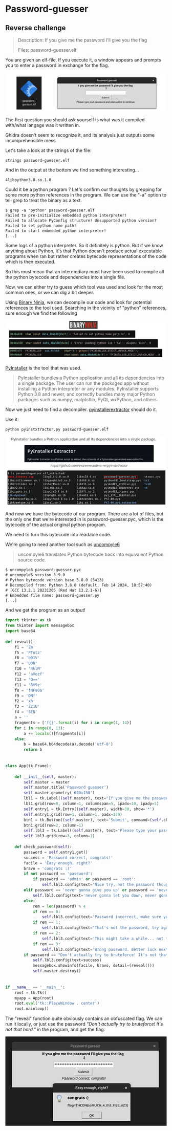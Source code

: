 # Password-guesser
## Reverse challenge
> Description:
If you give me the password I'll give you the flag
> 
>Files: password-guesser.elf

You are given an elf-file. If you execute it, a window appears and prompts you to enter a password in exchange for the flag.

![Program](https://github.com/Maksence/write-ups/blob/main/THCon2024/images/Program.png)

The first question you should ask yourself is what was it compiled with/what langage was it written in.

Ghidra doesn't seem to recognize it, and its analysis just outputs some incomprehensible mess.

Let's take a look at the strings of the file:
```shell
strings password-guesser.elf
```
And in the output at the bottom we find something interesting...
```shell
4libpython3.8.so.1.0
```
Could it be a python program ? Let's confirm our thoughts by grepping for some more python references in the program. We can use the "-a" option to tell grep to treat the binary as a text.
```shell
$ grep -a "python" password-guesser.elf 
Failed to pre-initialize embedded python interpreter!
Failed to allocate PyConfig structure! Unsupported python version?
Failed to set python home path!
Failed to start embedded python interpreter!
[...]
```

Some logs of a python interpreter. So it definitely is python. But if we know anything about Python, it's that Python doesn't produce actual executable programs when ran but rather creates bytecode representations of the code which is then executed.

So this must mean that an intermediary must have been used to compile all the python bytecode and dependencies into a single file.

Now, we can either try to guess which tool was used and look for the most common ones, or we can dig a bit deeper.

Using [Binary Ninja](https://binary.ninja/), we can decompile our code and look for potential references to the tool used. Searching in the vicinity of "python" references, sure enough we find the following

![binary_ninja](https://github.com/Maksence/write-ups/blob/main/THCon2024/images/binary_ninja.png)

[PyInstaller](https://pyinstaller.org/en/stable/) is the tool that was used.

> PyInstaller bundles a Python application and all its dependencies into a single package. The user can run the packaged app without installing a Python interpreter or any modules. PyInstaller supports Python 3.8 and newer, and correctly bundles many major Python packages such as numpy, matplotlib, PyQt, wxPython, and others.

Now we just need to find a decompiler.
[pyinstallerextractor](https://github.com/extremecoders-re/pyinstxtractor) should do it.

Use it:
```shell
python pyinstxtractor.py password-guesser.elf
```

![pyinstallerextractor](https://github.com/Maksence/write-ups/blob/main/THCon2024/images/pyinstallerextractor.png)

And now we have the bytecode of our program.
There are a lot of files, but the only one that we're interested in is password-guesser.pyc, which is the bytecode of the actual original python program.

We need to turn this bytecode into readable code.

We're going to need another tool such as [uncompyle6](https://pypi.org/project/uncompyle6/)
>uncompyle6 translates Python bytecode back into equivalent Python source code.

```shell
$ uncompyle6 password-guesser.pyc
# uncompyle6 version 3.9.0
# Python bytecode version base 3.8.0 (3413)
# Decompiled from: Python 3.8.0 (default, Feb 14 2024, 18:57:40) 
# [GCC 13.2.1 20231205 (Red Hat 13.2.1-6)]
# Embedded file name: password-guesser.py
[...]
```
And we get the program as an output!
```python
import tkinter as tk
from tkinter import messagebox
import base64

def reveal():
    f1 = 'Zm'
    f5 = 'PTntz'
    f6 = 'b01V'
    f7 = 'Q0h'
    f10 = 'RklM'
    f12 = 'aVozf'
    f13 = 'Q=='
    f11 = 'RV9z'
    f8 = 'fNF90a'
    f9 = 'DNf'
    f2 = 'xh'
    f3 = 'Zz1U'
    f4 = 'SEN'
    a = ''
    fragments = ['f{}'.format(i) for i in range(1, 14)]
    for i in range(0, 13):
        a += locals()[fragments[i]]
    else:
        b = base64.b64decode(a).decode('utf-8')
        return b


class App(tk.Frame):

    def __init__(self, master):
        self.master = master
        self.master.title('Password guesser')
        self.master.geometry('600x150')
        lbl1 = tk.Label((self.master), text="If you give me the password I'll give you the flag \n :)", font='Helvetica 11 bold')
        lbl1.grid(row=0, column=1, columnspan=5, ipadx=10, ipady=5)
        self.entry1 = tk.Entry((self.master), width=30, show='*')
        self.entry1.grid(row=1, column=1, padx=170)
        btn1 = tk.Button((self.master), text='Submit', command=(self.check_password))
        btn1.grid(row=2, column=1)
        self.lbl3 = tk.Label((self.master), text='Please type your password and click submit to continue.', font='Helvetica 11 italic')
        self.lbl3.grid(row=3, column=1)

    def check_password(self):
        password = self.entry1.get()
        success = 'Password correct, congrats!'
        facile = 'Easy enough, right?'
        bravo = 'congrats :)'
        if not password == 'password':
            if password == 'admin' or password == 'root':
                self.lbl3.config(text='Nice try, not the password though.')
        elif password == 'never gonna give you up' or password == 'nevergonnagiveyouup':
            self.lbl3.config(text='never gonna let you down, never gonna run around and desert you :)')
        else:
            rem = len(password) % 4
            if rem == 0:
                self.lbl3.config(text='Password incorrect, make sure you have entered your password correctly')
            if rem == 1:
                self.lbl3.config(text="That's not the password, try again!")
            if rem == 2:
                self.lbl3.config(text='This might take a while... not the password')
            if rem == 3:
                self.lbl3.config(text='Wrong password. Better luck next time')
        if password == "Don't actually try to bruteforce! It's not that hard.":
            self.lbl3.config(text=success)
            messagebox.showinfo(facile, bravo, detail=(reveal()))
            self.master.destroy()


if __name__ == '__main__':
    root = tk.Tk()
    myapp = App(root)
    root.eval('tk::PlaceWindow . center')
    root.mainloop()
```

The "reveal" function quite obviously contains an obfuscated flag. We can run it locally, or just use the password *"Don't actually try to bruteforce! It's not that hard."* in the program, and get the flag.

![flag](https://github.com/Maksence/write-ups/blob/main/THCon2024/images/flag.png)
